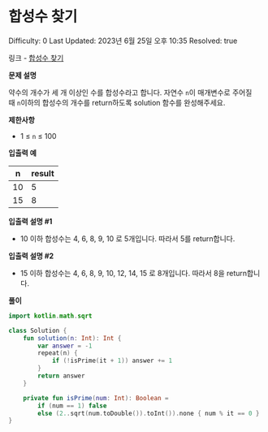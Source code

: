 # 합성수 찾기

Difficulty: 0
Last Updated: 2023년 6월 25일 오후 10:35
Resolved: true

링크 - [합성수 찾기](https://school.programmers.co.kr/learn/courses/30/lessons/120846)

**문제 설명**

약수의 개수가 세 개 이상인 수를 합성수라고 합니다. 자연수 `n`이 매개변수로 주어질 때 `n`이하의 합성수의 개수를 return하도록 solution 함수를 완성해주세요.

**제한사항**

- 1 ≤ `n` ≤ 100

**입출력 예**

| n | result |
| --- | --- |
| 10 | 5 |
| 15 | 8 |

**입출력 설명 #1**

- 10 이하 합성수는 4, 6, 8, 9, 10 로 5개입니다. 따라서 5를 return합니다.

**입출력 설명 #2**

- 15 이하 합성수는 4, 6, 8, 9, 10, 12, 14, 15 로 8개입니다. 따라서 8을 return합니다.

**풀이**

```kotlin
import kotlin.math.sqrt

class Solution {
    fun solution(n: Int): Int {
        var answer = -1
        repeat(n) {
            if (!isPrime(it + 1)) answer += 1
        }
        return answer
    }

    private fun isPrime(num: Int): Boolean =
        if (num == 1) false
        else (2..sqrt(num.toDouble()).toInt()).none { num % it == 0 }
}
```